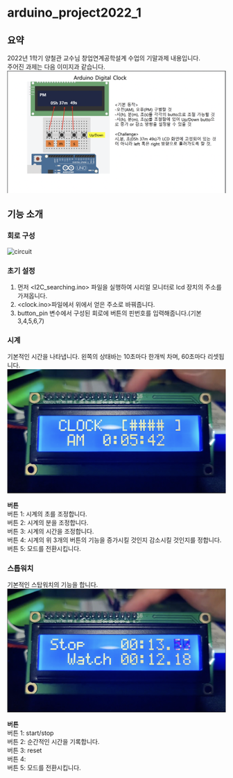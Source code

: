 # arduino_project2022_1
## 요약
2022년 1학기 양철관 교수님 창업연계공학설계 수업의 기말과제 내용입니다.  
주어진 과제는 다음 이미지과 같습니다.  
![assignment](https://github.com/uichan8/arduino_project2022_1/blob/main/pictures/assignment.png)

## 기능 소개
### 회로 구성
![circuit]()  
  
### 초기 설정
1. 먼저 <I2C_searching.ino> 파일을 실행하여 시리얼 모니터로 lcd 장치의 주소를 가져옵니다.
2. <clock.ino>파일에서 위에서 얻은 주소로 바꿔줍니다.
3. button_pin 변수에서 구성된 회로에 버튼의 핀번호를 입력해줍니다.(기본 3,4,5,6,7)

### 시계
기본적인 시간을 나타냅니다. 왼쪽의 상태바는 10초마다 한개씩 차며, 60초마다 리셋됩니다.
![clock](https://github.com/uichan8/arduino_project2022_1/blob/main/pictures/clock.png) 

__버튼__  
버튼 1: 시계의 초를 조정합니다.  
버튼 2: 시계의 분을 조정합니다.  
버튼 3: 시계의 시간을 조정합니다.  
버튼 4: 시계의 위 3개의 버튼의 기능을 증가시킬 것인지 감소시킬 것인지를 정합니다.  
버튼 5: 모드를 전환시킵니다.  


### 스톱워치
기본적인 스탑워치의 기능을 합니다. 
![stopwatch](https://github.com/uichan8/arduino_project2022_1/blob/main/pictures/stopwatch.png)

__버튼__  
버튼 1: start/stop  
버튼 2: 순간적인 시간을 기록합니다.  
버튼 3: reset  
버튼 4:  
버튼 5: 모드를 전환시킵니다. 
